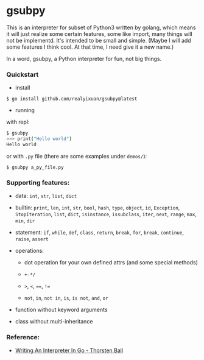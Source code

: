 # gsubpy

This is an interpreter for subset of Python3 written by golang, which means it will just realize some certain features, some like import, many things will not be implementd. It's intended to be small and simple. (Maybe I will add some features I think cool. At that time, I need give it a new name.)

In a word, gsubpy, a Python interpreter for fun, not big things.

### Quickstart

- install

~~~shell
$ go install github.com/realyixuan/gsubpy@latest
~~~

- running

with repl:

~~~bash
$ gsubpy
>>> print("Hello world")
Hello world 
~~~

or with `.py` file (there are some examples under `demos/`):

~~~shell
$ gsubpy a_py_file.py
~~~

### Supporting features:

- data: `int`, `str`, `list`, `dict`

- builtin: `print`, `len`, `int`, `str`, `bool`, `hash`, `type`, `object`, `id`, `Exception`, `StopIteration`, `list`, `dict`, `isinstance`, `issubclass`, `iter`, `next`, `range`, `max`, `min`, `dir`

- statement: `if`, `while`, `def`, `class`, `return`, `break`, `for`, `break`, `continue`, `raise`, `assert`

- operations:

    - dot operation for your own defined attrs (and some special methods)

    - `+-*/`

    - `>`, `<`, `==`, `!=`

    - `not`, `in`, `not in`, `is`, `is not`, `and`, `or`

- function without keyword arguments

- class without multi-inheritance


### Reference:

- [Writing An Interpreter In Go - Thorsten Ball](https://www.amazon.com/Writing-Interpreter-Go-Thorsten-Ball/dp/3982016118)

